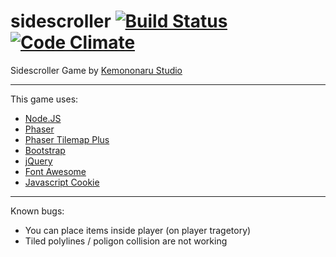 # sidescroller [![Build Status](https://travis-ci.org/theprometeus/sidescroller.svg?branch=master)](https://travis-ci.org/theprometeus/sidescroller) [![Code Climate](https://codeclimate.com/github/theprometeus/sidescroller.svg)](https://codeclimate.com/github/theprometeus/sidescroller)
Sidescroller Game
by [Kemononaru Studio](http://kemononaru.studio)

----

This game uses:
- [Node.JS](https://github.com/nodejs/node)
- [Phaser](https://github.com/photonstorm/phaser)
- [Phaser Tilemap Plus](https://github.com/colinvella/phaser-tilemap-plus)
- [Bootstrap](https://github.com/twbs/bootstrap)
- [jQuery](https://github.com/jquery/jquery)
- [Font Awesome](https://github.com/FortAwesome/Font-Awesome)
- [Javascript Cookie](https://github.com/js-cookie/js-cookie)

----

Known bugs:
- You can place items inside player (on player tragetory)
- Tiled polylines / poligon collision are not working
